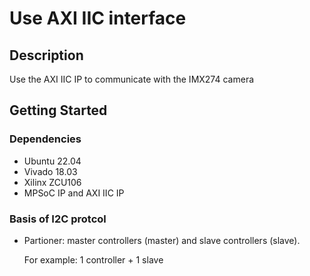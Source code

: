 # Use AXI IIC interface

## Description

Use the AXI IIC IP to communicate with the IMX274 camera

## Getting Started

### Dependencies

* Ubuntu 22.04
* Vivado 18.03
* Xilinx ZCU106
* MPSoC IP and AXI IIC IP

### Basis of I2C protcol

* Partioner: master controllers (master) and slave controllers (slave).

    For example: 1 controller + 1 slave